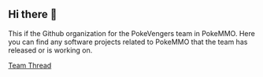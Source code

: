 ## Hi there 👋

This if the Github organization for the PokeVengers team in PokeMMO. Here you can find any software projects related to PokeMMO that the team has released or is working on.

[Team Thread](http://pokevengers.com/)
